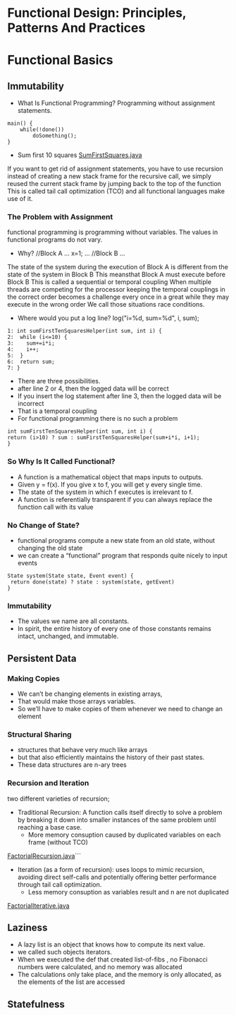 # Functional Design: Principles, Patterns And Practices

# Functional Basics

## Immutability

- What Is Functional Programming?
  Programming without assignment statements.

```
main() {
    while(!done())
        doSomething();
}
```

- Sum first 10 squares
  [SumFirstSquares.java](src%2Fmain%2Fjava%2Fcom%2Fsaga%2Fsaml%2FSumFirstSquares.java)

If you want to get rid of assignment statements, you have to use recursion
instead of creating a new stack frame for the recursive call, we simply reused the current stack frame by jumping back
to the top of the function
This is called tail call optimization (TCO) and all functional languages make use of it.

### The Problem with Assignment

functional programming is programming without variables.
The values in functional programs do not vary.

- Why?
  //Block A
  …
  x=1;
  ...
  //Block B
  ...

The state of the system during the execution of Block A is different from the state of the system in Block B
This meansthat Block A must execute before Block B
This is called a sequential or temporal coupling
When multiple threads are competing for the processor
keeping the temporal couplings in the correct order becomes a challenge
every once in a great while they may execute in the wrong order
We call those situations race conditions.

- Where would you put a log line? log("i=%d, sum=%d", i, sum);

```
1: int sumFirstTenSquaresHelper(int sum, int i) {
2:  while (i<=10) {
3:    sum+=i*i;
4:    i++;
5:  }
6:  return sum;
7: }
```

- There are three possibilities.
- after line 2 or 4, then the logged data will be correct
- If you insert the log statement after line 3, then the logged data will be incorrect
- That is a temporal coupling
- For functional programming there is no such a problem

```
int sumFirstTenSquaresHelper(int sum, int i) {
return (i>10) ? sum : sumFirstTenSquaresHelper(sum+i*i, i+1);
}
```

### So Why Is It Called Functional?

- A function is a mathematical object that maps inputs to outputs.
- Given y = f(x). If you give x to f, you will get y every single time.
- The state of the system in which f executes is irrelevant to f.
- A function is referentially transparent if you can always replace the function call with its value

### No Change of State?

- functional programs compute a new state from an old state, without changing the old state
- we can create a “functional” program that responds quite nicely to input events

```
State system(State state, Event event) {
 return done(state) ? state : system(state, getEvent)
}
```

### Immutability

- The values we name are all constants.
- In spirit, the entire history of every one of those constants remains intact, unchanged, and immutable.

## Persistent Data

### Making Copies

- We can’t be changing elements in existing arrays,
- That would make those arrays variables.
- So we’ll have to make copies of them whenever we need to change an element

### Structural Sharing

- structures that behave very much like arrays
- but that also efficiently maintains the history of their past states.
- These data structures are n-ary trees

### Recursion and Iteration

two different varieties of recursion;

- Traditional Recursion: A function calls itself directly to solve a problem by breaking it down into smaller instances
  of the same problem until reaching a base case.
  - More memory consuption caused by duplicated variables on each frame (without TCO)

[FactorialRecursion.java](src%2Fmain%2Fjava%2Fdev%2Fjgregorio%2Fcourse%2Ffunctiona%2Fdesign%2Ffunctional%2Fbasics%2FFactorialRecursion.java)```

- Iteration (as a form of recursion): uses loops to mimic recursion, avoiding direct self-calls and potentially
  offering better performance through tail call optimization.
  - Less memory consuption as variables result and n are not duplicated
  
[FactorialIterative.java](src%2Fmain%2Fjava%2Fdev%2Fjgregorio%2Fcourse%2Ffunctiona%2Fdesign%2Ffunctional%2Fbasics%2FFactorialIterative.java)

## Laziness
- A lazy list is an object that knows how to compute its next value. 
- we called such objects iterators.
- When we executed the def that created list-of-fibs , no Fibonacci numbers were calculated, and no memory was allocated 
- The calculations only take place, and the memory is only allocated, as the elements of the list are accessed

## Statefulness



